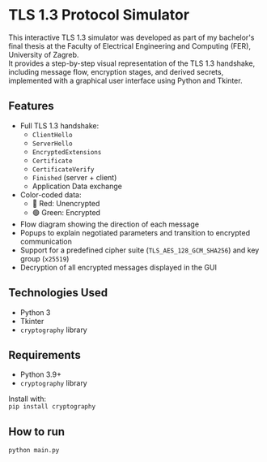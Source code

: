 # TLS 1.3 Protocol Simulator

This interactive TLS 1.3 simulator was developed as part of my bachelor's final thesis at the Faculty of Electrical Engineering and Computing (FER), University of Zagreb.  
It provides a step-by-step visual representation of the TLS 1.3 handshake, including message flow, encryption stages, and derived secrets, implemented with a graphical user interface using Python and Tkinter.


## Features

- Full TLS 1.3 handshake:
  - `ClientHello`
  - `ServerHello`
  - `EncryptedExtensions`
  - `Certificate`
  - `CertificateVerify`
  - `Finished` (server + client)
  - Application Data exchange
- Color-coded data:
  - 🔴 Red: Unencrypted
  - 🟢 Green: Encrypted
- Flow diagram showing the direction of each message
- Popups to explain negotiated parameters and transition to encrypted communication
- Support for a predefined cipher suite (`TLS_AES_128_GCM_SHA256`) and key group (`x25519`)
- Decryption of all encrypted messages displayed in the GUI

## Technologies Used

- Python 3
- Tkinter
- `cryptography` library

## Requirements

- Python 3.9+
- `cryptography` library

Install with:  
```pip install cryptography```


## How to run
```python main.py```


